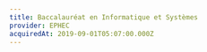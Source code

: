 ```yaml
---
title: Baccalauréat en Informatique et Systèmes
provider: EPHEC
acquiredAt: 2019-09-01T05:07:00.000Z
---
```

